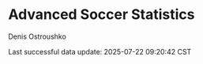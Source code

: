 # Advanced Soccer Statistics
Denis Ostroushko

<!-- gfm -->

Last successful data update: 2025-07-22 09:20:42 CST
